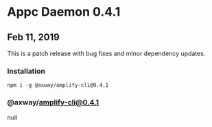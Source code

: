 # Appc Daemon 0.4.1

## Feb 11, 2019

This is a patch release with bug fixes and minor dependency updates.

### Installation

```
npm i -g @axway/amplify-cli@0.4.1
```

### @axway/amplify-cli@0.4.1

null